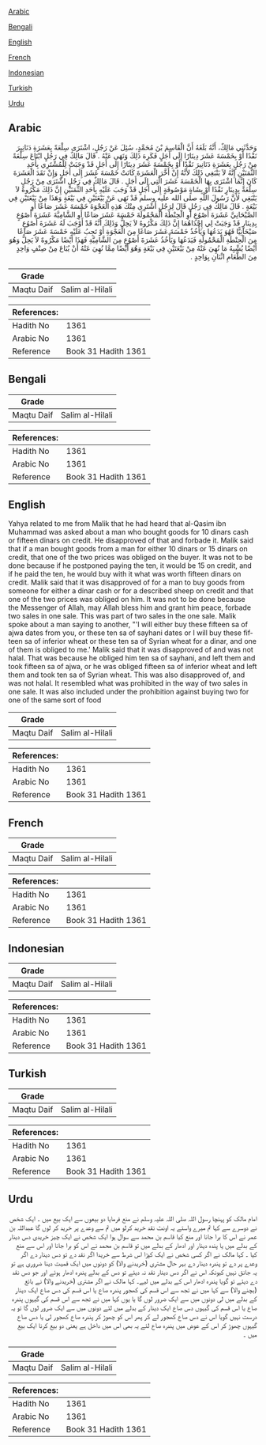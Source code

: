 [Arabic](#arabic)

[Bengali](#bengali)

[English](#english)

[French](#french)

[Indonesian](#indonesian)

[Turkish](#turkish)

[Urdu](#urdu)

## Arabic


<div dir="rtl" lang="ar" style={{fontSize:'larger',backgroundColor:'#f8f9fa',padding:20}}>
وَحَدَّثَنِي مَالِكٌ، أَنَّهُ بَلَغَهُ أَنَّ الْقَاسِمَ بْنَ مُحَمَّدٍ، سُئِلَ عَنْ رَجُلٍ، اشْتَرَى سِلْعَةً بِعَشَرَةِ دَنَانِيرَ نَقْدًا أَوْ بِخَمْسَةَ عَشَرَ دِينَارًا إِلَى أَجَلٍ فَكَرِهَ ذَلِكَ وَنَهَى عَنْهُ ‏.‏ قَالَ مَالِكٌ فِي رَجُلٍ ابْتَاعَ سِلْعَةً مِنْ رَجُلٍ بِعَشَرَةِ دَنَانِيرَ نَقْدًا أَوْ بِخَمْسَةَ عَشَرَ دِينَارًا إِلَى أَجَلٍ قَدْ وَجَبَتْ لِلْمُشْتَرِي بِأَحَدِ الثَّمَنَيْنِ إِنَّهُ لاَ يَنْبَغِي ذَلِكَ لأَنَّهُ إِنْ أَخَّرَ الْعَشَرَةَ كَانَتْ خَمْسَةَ عَشَرَ إِلَى أَجَلٍ وَإِنْ نَقَدَ الْعَشَرَةَ كَانَ إِنَّمَا اشْتَرَى بِهَا الْخَمْسَةَ عَشَرَ الَّتِي إِلَى أَجَلٍ ‏.‏ قَالَ مَالِكٌ فِي رَجُلٍ اشْتَرَى مِنْ رَجُلٍ سِلْعَةً بِدِينَارٍ نَقْدًا أَوْ بِشَاةٍ مَوْصُوفَةٍ إِلَى أَجَلٍ قَدْ وَجَبَ عَلَيْهِ بِأَحَدِ الثَّمَنَيْنِ إِنَّ ذَلِكَ مَكْرُوهٌ لاَ يَنْبَغِي لأَنَّ رَسُولَ اللَّهِ صلى الله عليه وسلم قَدْ نَهَى عَنْ بَيْعَتَيْنِ فِي بَيْعَةٍ وَهَذَا مِنْ بَيْعَتَيْنِ فِي بَيْعَةٍ ‏.‏ قَالَ مَالِكٌ فِي رَجُلٍ قَالَ لِرَجُلٍ أَشْتَرِي مِنْكَ هَذِهِ الْعَجْوَةَ خَمْسَةَ عَشَرَ صَاعًا أَوِ الصَّيْحَانِيَّ عَشَرَةَ أَصْوُعٍ أَوِ الْحِنْطَةَ الْمَحْمُولَةَ خَمْسَةَ عَشَرَ صَاعًا أَوِ الشَّامِيَّةَ عَشَرَةَ أَصْوُعٍ بِدِينَارٍ قَدْ وَجَبَتْ لِي إِحْدَاهُمَا إِنَّ ذَلِكَ مَكْرُوهٌ لاَ يَحِلُّ وَذَلِكَ أَنَّهُ قَدْ أَوْجَبَ لَهُ عَشَرَةَ أَصْوُعٍ صَيْحَانِيًّا فَهُوَ يَدَعُهَا وَيَأْخُذُ خَمْسَةَ عَشَرَ صَاعًا مِنَ الْعَجْوَةِ أَوْ تَجِبُ عَلَيْهِ خَمْسَةَ عَشَرَ صَاعًا مِنَ الْحِنْطَةِ الْمَحْمُولَةِ فَيَدَعُهَا وَيَأْخُذُ عَشَرَةَ أَصْوُعٍ مِنَ الشَّامِيَّةِ فَهَذَا أَيْضًا مَكْرُوهٌ لاَ يَحِلُّ وَهُوَ أَيْضًا يُشْبِهُ مَا نُهِيَ عَنْهُ مِنْ بَيْعَتَيْنِ فِي بَيْعَةٍ وَهُوَ أَيْضًا مِمَّا نُهِيَ عَنْهُ أَنْ يُبَاعَ مِنْ صِنْفٍ وَاحِدٍ مِنَ الطَّعَامِ اثْنَانِ بِوَاحِدٍ ‏.‏
</div>
<div style={{backgroundColor:'#f8f9fa',padding:20, marginBottom: 10}}><table> <thead> <tr> <th>Grade</th> <th></th> </tr> </thead> <tbody> <tr><td>Maqtu Daif</td><td>Salim al-Hilali</td></tr></tbody></table><table> <thead> <tr> <th>References:</th> <th></th> </tr> </thead> <tbody><tr><td>Hadith No</td><td>1361</td></tr><tr><td>Arabic No</td><td>1361</td></tr><tr><td>Reference</td><td>Book 31 Hadith 1361</td></tr></tbody></table></div>

## Bengali


<div dir="ltr" lang="bn" style={{fontSize:'larger',backgroundColor:'#f8f9fa',padding:20}}>

</div>
<div style={{backgroundColor:'#f8f9fa',padding:20, marginBottom: 10}}><table> <thead> <tr> <th>Grade</th> <th></th> </tr> </thead> <tbody> <tr><td>Maqtu Daif</td><td>Salim al-Hilali</td></tr></tbody></table><table> <thead> <tr> <th>References:</th> <th></th> </tr> </thead> <tbody><tr><td>Hadith No</td><td>1361</td></tr><tr><td>Arabic No</td><td>1361</td></tr><tr><td>Reference</td><td>Book 31 Hadith 1361</td></tr></tbody></table></div>

## English


<div dir="ltr" lang="en" style={{fontSize:'larger',backgroundColor:'#f8f9fa',padding:20}}>
Yahya related to me from Malik that he had heard that al-Qasim ibn Muhammad was asked about a man who bought goods for 10 dinars cash or fifteen dinars on credit. He disapproved of that and forbade it. Malik said that if a man bought goods from a man for either 10 dinars or 15 dinars on credit, that one of the two prices was obliged on the buyer. It was not to be done because if he postponed paying the ten, it would be 15 on credit, and if he paid the ten, he would buy with it what was worth fifteen dinars on credit. Malik said that it was disapproved of for a man to buy goods from someone for either a dinar cash or for a described sheep on credit and that one of the two prices was obliged on him. It was not to be done because the Messenger of Allah, may Allah bless him and grant him peace, forbade two sales in one sale. This was part of two sales in the one sale. Malik spoke about a man saying to another, "'I will either buy these fifteen sa of ajwa dates from you, or these ten sa of sayhani dates or I will buy these fifteen sa of inferior wheat or these ten sa of Syrian wheat for a dinar, and one of them is obliged to me.' Malik said that it was disapproved of and was not halal. That was because he obliged him ten sa of sayhani, and left them and took fifteen sa of ajwa, or he was obliged fifteen sa of inferior wheat and left them and took ten sa of Syrian wheat. This was also disapproved of, and was not halal. It resembled what was prohibited in the way of two sales in one sale. It was also included under the prohibition against buying two for one of the same sort of food
</div>
<div style={{backgroundColor:'#f8f9fa',padding:20, marginBottom: 10}}><table> <thead> <tr> <th>Grade</th> <th></th> </tr> </thead> <tbody> <tr><td>Maqtu Daif</td><td>Salim al-Hilali</td></tr></tbody></table><table> <thead> <tr> <th>References:</th> <th></th> </tr> </thead> <tbody><tr><td>Hadith No</td><td>1361</td></tr><tr><td>Arabic No</td><td>1361</td></tr><tr><td>Reference</td><td>Book 31 Hadith 1361</td></tr></tbody></table></div>

## French


<div dir="ltr" lang="fr" style={{fontSize:'larger',backgroundColor:'#f8f9fa',padding:20}}>

</div>
<div style={{backgroundColor:'#f8f9fa',padding:20, marginBottom: 10}}><table> <thead> <tr> <th>Grade</th> <th></th> </tr> </thead> <tbody> <tr><td>Maqtu Daif</td><td>Salim al-Hilali</td></tr></tbody></table><table> <thead> <tr> <th>References:</th> <th></th> </tr> </thead> <tbody><tr><td>Hadith No</td><td>1361</td></tr><tr><td>Arabic No</td><td>1361</td></tr><tr><td>Reference</td><td>Book 31 Hadith 1361</td></tr></tbody></table></div>

## Indonesian


<div dir="ltr" lang="id" style={{fontSize:'larger',backgroundColor:'#f8f9fa',padding:20}}>

</div>
<div style={{backgroundColor:'#f8f9fa',padding:20, marginBottom: 10}}><table> <thead> <tr> <th>Grade</th> <th></th> </tr> </thead> <tbody> <tr><td>Maqtu Daif</td><td>Salim al-Hilali</td></tr></tbody></table><table> <thead> <tr> <th>References:</th> <th></th> </tr> </thead> <tbody><tr><td>Hadith No</td><td>1361</td></tr><tr><td>Arabic No</td><td>1361</td></tr><tr><td>Reference</td><td>Book 31 Hadith 1361</td></tr></tbody></table></div>

## Turkish


<div dir="ltr" lang="tr" style={{fontSize:'larger',backgroundColor:'#f8f9fa',padding:20}}>

</div>
<div style={{backgroundColor:'#f8f9fa',padding:20, marginBottom: 10}}><table> <thead> <tr> <th>Grade</th> <th></th> </tr> </thead> <tbody> <tr><td>Maqtu Daif</td><td>Salim al-Hilali</td></tr></tbody></table><table> <thead> <tr> <th>References:</th> <th></th> </tr> </thead> <tbody><tr><td>Hadith No</td><td>1361</td></tr><tr><td>Arabic No</td><td>1361</td></tr><tr><td>Reference</td><td>Book 31 Hadith 1361</td></tr></tbody></table></div>

## Urdu


<div dir="rtl" lang="ur" style={{fontSize:'larger',backgroundColor:'#f8f9fa',padding:20}}>
امام مالک کو پہنچا رسول اللہ صلی اللہ علیہ وسلم نے منع فرمایا دو بیعوں سے ایک بیع میں ۔ ایک شخص نے دوسرے سے کہا تم میرے واستے یہ اونٹ نقد خرید کرلو میں تم سے وعدے پر خرید کر لوں گا عبداللہ بن عمر نے اس کا برا جانا اور منع کیا قاسم بن محمد سے سوال ہوا ایک شخص نے ایک چیز خریدی دس دینار کے بدلے میں یا پندہ دینار اور ادھار کے بدلے میں تو قاسم بن محمد نے اس کو برا جانا اور اس سے منع کیا ۔ کہا مالک نے اگر کسی شخص نے ایک کپڑا اس شرط سے خریدا اگر نقد دے تو دس دینار دے اگر وعدے پر دے تو پندرہ دینار دے بہر حال مشتری (خریدنے والا) کو دونوں میں ایک قمیت دینا ضروری ہے تو یہ جانق نہیں کیونکہ اس نے اگر دس دینار نقد نہ دیئے تو دس کے بدلے پندرہ ادھار ہوئے اور جو دس نقد دے دیئے تو گویا پندرہ ادھار اس کے بدلے میں لیے۔ کہا مالک نے اگر مشتری (خریدنے والا) نے بائع (بچنے والا) سے کہا میں نے تجھ سے اس قسم کی کھجور پندرہ صاع یا اس قسم کی دس صاع ایک دینار کے بدلے میں لی دونوں میں سے ایک ضرور لوں گا یا یوں کہا میں نے تجھ سے اس قسم کی گیہوں پندرہ صاع یا اس قسم کی گیہوں دس صاع ایک دینار کے بدلے میں لئے دونوں میں سے ایک ضرور لوں گا تو یہ درست نہیں گویا اس نے دس صاع کھجور لے کر پھر اس کو چھوڑ کر پندرہ صاع کھجور لی یا دس صاع گیہوں چھوڑ کر اس کے عوض میں پندرہ صاع لئے یہ بھی اس میں داخل ہے یعنی دو بیع کرنا ایک بیع میں ۔
</div>
<div style={{backgroundColor:'#f8f9fa',padding:20, marginBottom: 10}}><table> <thead> <tr> <th>Grade</th> <th></th> </tr> </thead> <tbody> <tr><td>Maqtu Daif</td><td>Salim al-Hilali</td></tr></tbody></table><table> <thead> <tr> <th>References:</th> <th></th> </tr> </thead> <tbody><tr><td>Hadith No</td><td>1361</td></tr><tr><td>Arabic No</td><td>1361</td></tr><tr><td>Reference</td><td>Book 31 Hadith 1361</td></tr></tbody></table></div>